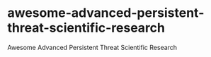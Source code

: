 # awesome-advanced-persistent-threat-scientific-research
Awesome Advanced Persistent Threat Scientific Research
